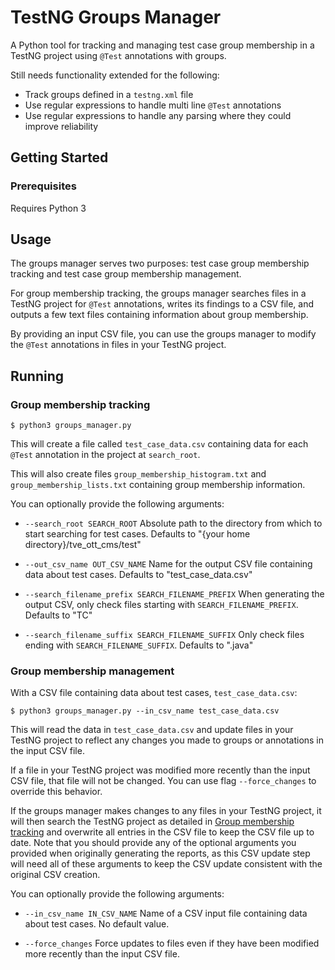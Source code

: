 # TestNG Groups Manager

A Python tool for tracking and managing test case group membership in a TestNG project using `@Test` annotations with groups.

Still needs functionality extended for the following:
* Track groups defined in a `testng.xml` file
* Use regular expressions to handle multi line `@Test` annotations
* Use regular expressions to handle any parsing where they could improve reliability


## Getting Started

### Prerequisites

Requires Python 3


## Usage

The groups manager serves two purposes: test case group membership tracking and test case group membership management.

For group membership tracking, the groups manager searches files in a TestNG project for `@Test` annotations, writes
its findings to a CSV file, and outputs a few text files containing information about group membership.

By providing an input CSV file, you can use the groups manager to modify the `@Test` annotations in files in your TestNG project.


## Running

### Group membership tracking

```
$ python3 groups_manager.py
```

This will create a file called `test_case_data.csv` containing data for each `@Test` annotation in the project at `search_root`.

This will also create files `group_membership_histogram.txt` and `group_membership_lists.txt` containing group membership information.

You can optionally provide the following arguments:
*   `--search_root SEARCH_ROOT`
        Absolute path to the directory from which to start searching for test cases.
        Defaults to "{your home directory}/tve_ott_cms/test"

*   `--out_csv_name OUT_CSV_NAME`
        Name for the output CSV file containing data about test cases.
        Defaults to "test_case_data.csv"

*   `--search_filename_prefix SEARCH_FILENAME_PREFIX`
        When generating the output CSV, only check files starting with `SEARCH_FILENAME_PREFIX`.
        Defaults to "TC"

*   `--search_filename_suffix SEARCH_FILENAME_SUFFIX`
        Only check files ending with `SEARCH_FILENAME_SUFFIX`.
        Defaults to ".java"


### Group membership management

With a CSV file containing data about test cases, `test_case_data.csv`:
```
$ python3 groups_manager.py --in_csv_name test_case_data.csv
```

This will read the data in `test_case_data.csv` and update files in your TestNG project to reflect any changes you made to groups
or annotations in the input CSV file.

If a file in your TestNG project was modified more recently than the input CSV file, that file will not be changed. You can use
flag `--force_changes` to override this behavior.

If the groups manager makes changes to any files in your TestNG project, it will then search the TestNG project as detailed in
[Group membership tracking](#group-membership-tracking) and overwrite all entries in the CSV file to keep the CSV file up to date.
Note that you should provide any of the optional arguments you provided when originally generating the reports, as this CSV update
step will need all of these arguments to keep the CSV update consistent with the original CSV creation.

You can optionally provide the following arguments:
*   `--in_csv_name IN_CSV_NAME`
        Name of a CSV input file containing data about test cases.
        No default value.

*   `--force_changes`
        Force updates to files even if they have been modified more recently than the input CSV file.
